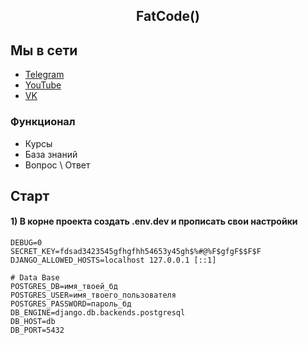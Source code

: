 <h2 align="center">FatCode()</h2>



## Мы в сети
- [Telegram](https://t.me/django_school)
- [YouTube](https://www.youtube.com/channel/UC_hPYclmFCIENpMUHpPY8FQ)
- [VK](https://vk.com/djangochannel)

### Функционал
- Курсы
- База знаний
- Вопрос \ Ответ

## Старт

#### 1) В корне проекта создать .env.dev и прописать свои настройки

    DEBUG=0
    SECRET_KEY=fdsad3423545gfhgfhh54653y45gh$%#@%F$gfgF$$F$F
    DJANGO_ALLOWED_HOSTS=localhost 127.0.0.1 [::1]
    
    # Data Base
    POSTGRES_DB=имя_твоей_бд
    POSTGRES_USER=имя_твоего_пользователя
    POSTGRES_PASSWORD=пароль_бд
    DB_ENGINE=django.db.backends.postgresql
    DB_HOST=db
    DB_PORT=5432
